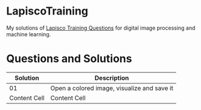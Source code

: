 # LapiscoTraining
My solutions of [Lapisco Training Questions](https://github.com/lapisco/LapiscoTraining) for digital image processing and machine learning.

# Questions and Solutions
| Solution  | Description |
| ------------- | ------------- |
| 01  | Open a colored image, visualize and save it   |
| Content Cell  | Content Cell  |
